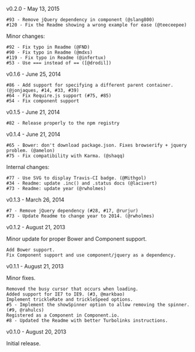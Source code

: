 v0.2.0 - May 13, 2015

    #93 - Remove jQuery dependency in component (@slang800)
    #120 - Fix the Readme showing a wrong example for ease (@teeceepee)

Minor changes:

    #92 - Fix typo in Readme (@FND)
    #90 - Fix typo in Readme (@mdxs)
    #119 - Fix typo in Readme (@infertux)
    #53 - Use === instead of == ([@drodil])

v0.1.6 - June 25, 2014

    #86 - Add support for specifying a different parent container. (@jonjaques, #14, #33, #39)
    #64 - Fix Require.js support (#75, #85)
    #54 - Fix component support

v0.1.5 - June 21, 2014

    #82 - Release properly to the npm registry

v0.1.4 - June 21, 2014

    #65 - Bower: don't download package.json. Fixes browserify + jquery problem. (@amelon)
    #75 - Fix compatibility with Karma. (@shaqq)

Internal changes:

    #77 - Use SVG to display Travis-CI badge. (@Mithgol)
    #34 - Readme: update .inc() and .status docs (@lacivert)
    #73 - Readme: update year (@rwholmes)

v0.1.3 - March 26, 2014

    #7 - Remove jQuery dependency (#28, #17, @rurjur)
    #73 - Update Readme to change year to 2014. (@rwholmes)

v0.1.2 - August 21, 2013

Minor update for proper Bower and Component support.

    Add Bower support.
    Fix Component support and use component/jquery as a dependency.

v0.1.1 - August 21, 2013

Minor fixes.

    Removed the busy cursor that occurs when loading.
    Added support for IE7 to IE9. (#3, @markbao)
    Implement trickleRate and trickleSpeed options.
    #5 - Implement the showSpinner option to allow removing the spinner. (#9, @rahulcs)
    Registered as a Component in Component.io.
    #8 - Updated the Readme with better Turbolinks instructions.

v0.1.0 - August 20, 2013

Initial release.
